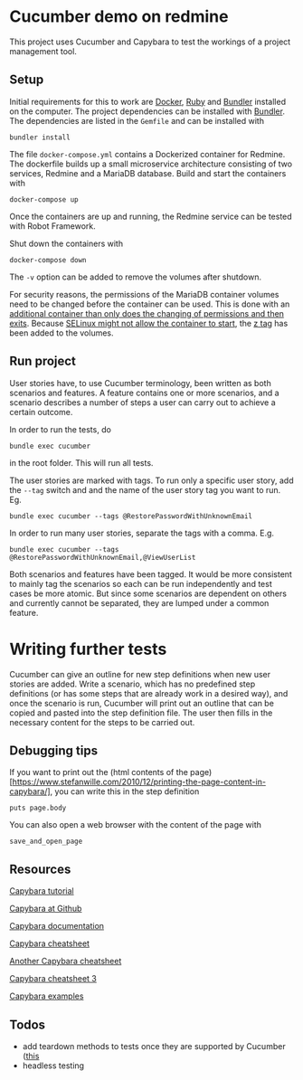 # Cucumber demo on redmine


This project uses Cucumber and Capybara to test the workings of a project management tool.

## Setup

Initial requirements for this to work are [Docker](https://www.docker.com/), [Ruby](https://www.ruby-lang.org/en/) and [Bundler](https://bundler.io/) installed on the computer. The project dependencies can be installed with [Bundler](https://bundler.io/). The dependencies are listed in the `Gemfile` and can be installed with

    bundler install

The file `docker-compose.yml` contains a Dockerized container for Redmine. The dockerfile builds up a small microservice architecture consisting of two services, Redmine and a MariaDB database. Build and start the containers with

    docker-compose up

Once the containers are up and running, the Redmine service can be tested with Robot Framework.

Shut down the containers with

    docker-compose down

The `-v` option can be added to remove the volumes after shutdown.

For security reasons, the permissions of the MariaDB container volumes need to be changed before the container can be used. This is done with an [additional container than only does the changing of permissions and then exits](https://github.com/bitnami/bitnami-docker-mariadb/issues/136#issuecomment-354644226). Because [SELinux might not allow the container to start](https://github.com/tomav/docker-mailserver/issues/753), the [z tag](https://docs.docker.com/storage/bind-mounts/#configure-mount-consistency-for-macos) has been added to the volumes.


## Run project

User stories have, to use Cucumber terminology, been written as both scenarios and features. A feature contains one or more scenarios, and a scenario describes a number of steps a user can carry out to achieve a certain outcome.

In order to run the tests, do

    bundle exec cucumber

in the root folder. This will run all tests.

The user stories are marked with tags. To run only a specific user story, add the `--tag` switch and and the name of the user story tag you want to run. Eg.

    bundle exec cucumber --tags @RestorePasswordWithUnknownEmail

In order to run many user stories, separate the tags with a comma. E.g.

    bundle exec cucumber --tags @RestorePasswordWithUnknownEmail,@ViewUserList

Both scenarios and features have been tagged. It would be more consistent to mainly tag the scenarios so each can be run independently and test cases be more atomic. But since some scenarios are dependent on others and currently cannot be separated, they are lumped under a common feature.

# Writing further tests

Cucumber can give an outline for new step definitions when new user stories are added. Write a scenario, which has no predefined step definitions (or has some steps that are already work in a desired way), and once the scenario is run, Cucumber will print out an outline that can be copied and pasted into the step definition file. The user then fills in the necessary content for the steps to be carried out.


## Debugging tips

If you want to print out the (html contents of the page)[https://www.stefanwille.com/2010/12/printing-the-page-content-in-capybara/], you can write this in the step definition

    puts page.body

You can also open a web browser with the content of the page with

    save_and_open_page

## Resources

[Capybara tutorial](https://www.sitepoint.com/basics-capybara-improving-tests/)

[Capybara at Github](https://github.com/teamcapybara/capybara)

[Capybara documentation](https://www.rubydoc.info/github/jnicklas/capybara)

[Capybara cheatsheet](https://devhints.io/capybara)

[Another Capybara cheatsheet](https://kapeli.com/cheat_sheets/Capybara.docset/Contents/Resources/Documents/index)

[Capybara cheatsheet 3](https://gist.github.com/zhengjia/428105)

[Capybara examples](https://github.com/sferik/rails_admin/wiki/Rspec-with-capybara-examples)

## Todos
- add teardown methods to tests once they are supported by Cucumber ([this](https://github.com/cucumber/cucumber-js/issues/914)
- headless testing
